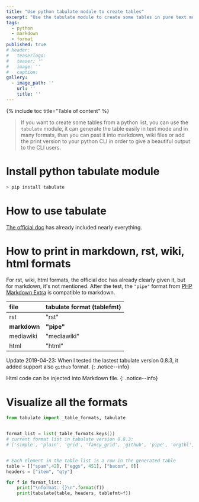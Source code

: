 ```yaml
---
title: "Use python tabulate module to create tables"
excerpt: "Use the tabulate module to create some tables in pure text mode from a python list, than you can past it into markdown, wiki files or python cli."
tags:
  - python
  - markdown
  - format
published: true
# header:
#   teaserlogo:
#   teaser: ''
#   image: ''
#   caption:
gallery:
  - image_path: ''
    url: ''
    title: ''
---
```


{% include toc title="Table of content" %}

> If you want to create some tables from a python list, you can use the `tabulate` module, it can generate the table easily in text mode and in many formats, than you can past it into markdown, wiki files or add the print version to your python CLI in order to give a beautiful output to the CLI users.

# Install python tabulate module

```powershell
> pip install tabulate
```

# How to use tabulate

[The official doc](https://bitbucket.org/astanin/python-tabulate) has already included nearly everything.

# How to print in markdown, rst, wiki, html formats

For rst, wiki, html formats, the official doc has already clearly given it, but for markdown, it's not mentioned. After the test, the `"pipe"` format from [PHP Markdown Extra](https://michelf.ca/projects/php-markdown/extra/#table) is compatible to markdown.

| file         | tabulate format (tablefmt)   |
|:-------------|:-----------------------------|
| rst          | "rst"                        |
| **markdown** | **"pipe"**                   |
| mediawiki    | "mediawiki"                  |
| html         | "html"                       |

Update 2019-04-23: When I tested the lastest tabulate version 0.8.3, it added support also `github` format.
{: .notice--info}

Html code can be injected into Markdown file.
{: .notice--info}

# Visualize all the formats

```python
from tabulate import _table_formats, tabulate


format_list = list(_table_formats.keys())
# current format list in tabulate version 0.8.3:
# ['simple', 'plain', 'grid', 'fancy_grid', 'github', 'pipe', 'orgtbl', 'jira', 'presto', 'psql', 'rst', 'mediawiki', 'moinmoin', 'youtrack', 'html', 'latex', 'latex_raw', 'latex_booktabs', 'tsv', 'textile']


# Each element in the table list is a row in the generated table
table = [["spam",42], ["eggs", 451], ["bacon", 0]]
headers = ["item", "qty"]

for f in format_list:
    print("\nformat: {}\n".format(f))
    print(tabulate(table, headers, tablefmt=f))
```
